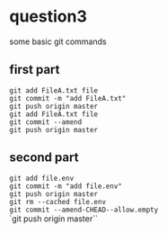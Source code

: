 # question3
some basic git commands

## first part
`git add FileA.txt file` <br />
`git commit -m "add FileA.txt"` <br />
`git push origin master` <br />
`git add FileA.txt file` <br />
`git commit --amend` <br />
`git push origin master` <br />


## second part
`git add file.env` <br />
`git commit -m "add file.env"` <br />
`git push origin master` <br />
`git rm --cached file.env` <br />
`git commit --amend-CHEAD--allow.empty` <br />
`git push origin master``
